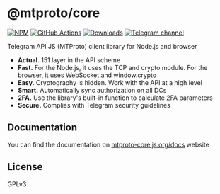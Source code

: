 # @mtproto/core

[![NPM](https://img.shields.io/npm/v/@mtproto/core.svg?style=flat-square)](https://www.npmjs.com/package/@mtproto/core)
[![GitHub Actions](https://img.shields.io/github/actions/workflow/status/alik0211/mtproto-core/test.yml?branch=master&style=flat-square)](https://github.com/alik0211/mtproto-core/actions?query=branch%3Amaster)
[![Downloads](https://img.shields.io/npm/dm/@mtproto/core?style=flat-square)](https://www.npmjs.com/package/@mtproto/core)
[![Telegram channel](https://img.shields.io/badge/Telegram-channel-blue?style=flat-square&logo=telegram)](https://t.me/mtproto_core)

Telegram API JS (MTProto) client library for Node.js and browser

* **Actual.** 151 layer in the API scheme
* **Fast.** For the Node.js, it uses the TCP and crypto module. For the browser, it uses WebSocket and window.crypto
* **Easy.** Cryptography is hidden. Work with the API at a high level
* **Smart.** Automatically sync authorization on all DCs
* **2FA.** Use the library's built-in function to calculate 2FA parameters
* **Secure.** Complies with Telegram security guidelines

## Documentation

You can find the documentation on [mtproto-core.js.org/docs](https://mtproto-core.js.org/docs) website

## License

GPLv3
